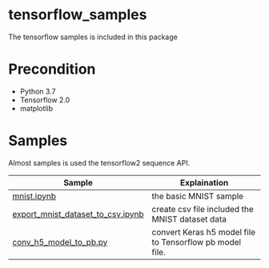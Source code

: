 # tensorflow_samples

The tensorflow samples is included in this package

# Precondition

- Python 3.7
- Tensorflow 2.0
- matplotlib

# Samples
Almost samples is used the tensorflow2 sequence API.

| Sample | Explaination |
-----------|-------------|
| [mnist.ipynb][0] | the basic MNIST sample
| [export_mnist_dataset_to_csv.ipynb][1] | create csv file included the MNIST dataset data
| [conv_h5_model_to_pb.py][2] | convert Keras h5 model file to Tensorflow pb model file.


[0]: mnist.ipynb
[1]: export_mnist_dataset_to_csv.ipynb
[2]: conv_h5_model_to_pb.py
